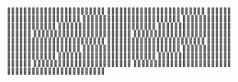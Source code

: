 🌼🌷🌱🌲🌳🌴🌵🌾🍉🍈🍇🍃🍂🍁🍀🌿🍊🍋🍌🍍🍎🍏🍐🍑
🌼🌷🌱🌲🌳🌴🌵🌾🍉🍈🍇🍃🍂🍁🍀🌿🍊🍋🍌🍍🍎🍏🍐🍑
🌼🌷🌱🌲🌳🌴🌵🌾🍉🍈🍇🍃🍂🍁🍀🌿🍊🍋🍌🍍🍎🍏🍐🍑
🌼🌷🌱🌲🌳🌴🌵🌾🍉🍈🍇🍃🍂🍁🍀🌿🍊🍋🍌🍍🍎🍏🍐🍑
🌼🌷🌱🌲🌳🌴🌵🌾🍉🍈🍇🍃🍂🍁🍀🌿🍊🍋🍌🍍🍎🍏🍐🍑
🌼🌷🌱🌲🌳🌴🌵🌾🍉🍈🍇🍃🍂🍁🍀🌿🍊🍋🍌🍍🍎🍏🍐🍑
🌼🌷🌱🌲🌳🌴🌵🌾🍉🍈🍇🍃🍂🍁🍀🌿🍊🍋🍌🍍🍎🍏🍐🍑
🌼🌷🌱🌲🌳🌴🌵🌾🍉🍈🍇🍃🍂🍁🍀🌿🍊🍋🍌🍍🍎🍏🍐🍑
🌼🌷🌱🌲🌳🌴🌵🌾🍉🍈🍇🍃🍂🍁🍀🌿🍊🍋🍌🍍🍎🍏🍐🍑
🌼🌷🌱🌲🌳🌴🌵🌾🍉🍈🍇🍃🍂🍁🍀🌿🍊🍋🍌🍍🍎🍏🍐🍑
🌼🌷🌱🌲🌳🌴🌵🌾🍉🍈🍇🍃🍂🍁🍀🌿🍊🍋🍌🍍🍎🍏🍐🍑
🌼🌷🌱🌲🌳🌴🌵🌾🍉🍈🍇🍃🍂🍁🍀🌿🍊🍋🍌🍍🍎🍏🍐🍑
🌼🌷🌱🌲🌳🌴🌵🌾🍉🍈🍇🍃🍂🍁🍀🌿🍊🍋🍌🍍🍎🍏🍐🍑
🌼🌷🌱🌲🌳🌴🌵🌾🍉🍈🍇🍃🍂🍁🍀🌿🍊🍋🍌🍍🍎🍏🍐🍑
🌼🌷🌱🌲🌳🌴🌵🌾🍉🍈🍇🍃🍂🍁🍀🌿🍊🍋🍌🍍🍎🍏🍐🍑
🌼🌷🌱🌲🌳🌴🌵🌾🍉🍈🍇🍃🍂🍁🍀🌿🍊🍋🍌🍍🍎🍏🍐🍑
🌼🌷🌱🌲🌳🌴🌵🌾🍉🍈🍇🍃🍂🍁🍀🌿🍊🍋🍌🍍🍎🍏🍐🍑
🌼🌷🌱🌲🌳🌴🌵🌾🍉🍈🍇🍃🍂🍁🍀🌿🍊🍋🍌🍍🍎🍏🍐🍑
🌼🌷🌱🌲🌳🌴🌵🌾🍉🍈🍇🍃🍂🍁🍀🌿🍊🍋🍌🍍🍎🍏🍐🍑
